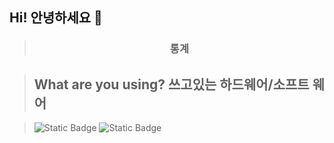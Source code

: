 ## Hi! 안녕하세요 👋

> <h3 align="center">통계</h3>
> <div align="center">


> ## What are you using? 쓰고있는 하드웨어/소프트 웨어

> <img alt="Static Badge" src="https://img.shields.io/badge/server-black?logo=raspberrypi">
> <img alt="Static Badge" src="https://img.shields.io/badge/streamlit-%23FF4B4B?style=for-the-badge&logo=streamlit&logoColor=black">
